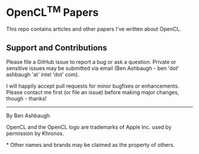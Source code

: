# OpenCL<sup>TM</sup> Papers

This repo contains articles and other papers I've written about OpenCL.

## Support and Contributions

Please file a GitHub issue to report a bug or ask a question.
Private or sensitive issues may be submitted via email (Ben Ashbaugh - ben 'dot' ashbaugh 'at' intel 'dot' com).

I will happily accept pull requests for minor bugfixes or enhancements.
Please contact me first (or file an issue) before making major changes, though - thanks!

---
By Ben Ashbaugh

OpenCL and the OpenCL logo are trademarks of Apple Inc. used by permission by Khronos.

\* Other names and brands may be claimed as the property of others.

